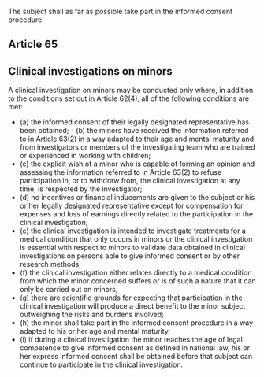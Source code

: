 The subject shall as far as possible take part in the informed consent procedure.
## Article 65
## Clinical investigations on minors
A clinical  investigation  on  minors  may  be  conducted  only  where,  in  addition  to  the  conditions  set  out  in  Article  62(4), all  of  the  following conditions are met:
- (a)   the  informed consent of  their legally designated representative has been obtained; - (b)   the  minors  have  received  the  information  referred  to  in  Article  63(2)  in  a  way  adapted  to  their  age  and  mental maturity  and  from  investigators  or  members  of  the  investigating  team  who  are  trained  or  experienced  in  working with children;
- (c)   the  explicit  wish  of  a  minor  who  is  capable  of  forming  an  opinion  and  assessing  the  information  referred  to  in Article  63(2)  to  refuse  participation  in,  or  to  withdraw  from,  the  clinical  investigation  at  any  time,  is  respected  by the investigator;
- (d)   no  incentives  or  financial  inducements  are  given  to  the  subject  or  his  or  her  legally  designated  representative  except for compensation for expenses and loss of earnings directly related to the participation in the clinical investigation;
- (e)   the  clinical  investigation  is  intended  to  investigate  treatments  for  a  medical  condition  that  only  occurs  in  minors  or the  clinical  investigation  is  essential  with  respect  to  minors  to  validate  data  obtained  in  clinical  investigations  on persons able to give informed consent or by other research methods;
- (f) the  clinical  investigation  either  relates  directly  to  a  medical  condition  from  which  the  minor  concerned  suffers  or  is of such a nature that it can only be carried out on minors;
- (g)   there  are  scientific  grounds  for  expecting  that  participation  in  the  clinical  investigation  will  produce  a  direct  benefit to the minor subject outweighing the risks and burdens involved;
- (h)   the  minor shall take part in the informed consent procedure in a way adapted to his or her age and mental maturity;
- (i) if  during  a  clinical  investigation  the  minor  reaches  the  age  of  legal  competence  to  give  informed  consent  as  defined in  national law, his or her express informed consent shall be obtained before that subject can continue to participate in the clinical investigation.
